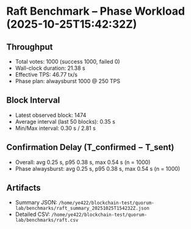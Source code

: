 # Raft Benchmark – Phase Workload (2025-10-25T15:42:32Z)

## Throughput
- Total votes: 1000 (success 1000, failed 0)
- Wall-clock duration: 21.38 s
- Effective TPS: 46.77 tx/s
- Phase plan: alwaysburst 1000 @ 250 TPS

## Block Interval
- Latest observed block: 1474
- Average interval (last 50 blocks): 0.35 s
- Min/Max interval: 0.30 s / 2.81 s

## Confirmation Delay (T_confirmed − T_sent)
- Overall: avg 0.25 s, p95 0.38 s, max 0.54 s (n = 1000)
- Phase alwaysburst: avg 0.25 s, p95 0.38 s, max 0.54 s (n = 1000)

## Artifacts
- Summary JSON: `/home/ye422/blockchain-test/quorum-lab/benchmarks/raft_summary_20251025T154232Z.json`
- Detailed CSV: `/home/ye422/blockchain-test/quorum-lab/benchmarks/raft.csv`
